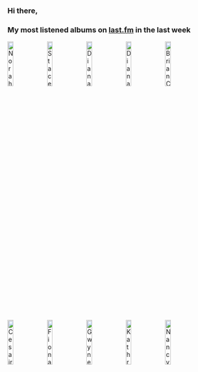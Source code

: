 ### Hi there, 

### My most listened albums on [last.fm](https://www.last.fm/user/jfdesignnet) in the last week

[<img src='https://lastfm.freetls.fastly.net/i/u/300x300/0d1f44fadc571df60099abeee01ffe58.jpg' width='16%' height='16%' alt='Norah Jones - Come Away With Me (Super Deluxe Edition)'>](https://www.last.fm/music/norah%2bjones/come%2baway%2bwith%2bme%2b%2528super%2bdeluxe%2bedition%2529)&nbsp;
[<img src='https://lastfm.freetls.fastly.net/i/u/300x300/01e9370e5271fb039110cf99d1553558.jpg' width='16%' height='16%' alt='Stacey Kent - Its A Wonderful World'>](https://www.last.fm/music/stacey%2bkent/it%2527s%2ba%2bwonderful%2bworld)&nbsp;
[<img src='https://lastfm.freetls.fastly.net/i/u/300x300/39e21199df494aabb64109a668e9bba6.png' width='16%' height='16%' alt='Diana Krall - The Very Best Of Diana Krall'>](https://www.last.fm/music/diana%2bkrall/the%2bvery%2bbest%2bof%2bdiana%2bkrall)&nbsp;
[<img src='https://lastfm.freetls.fastly.net/i/u/300x300/90e24202fcd9104751423e9a3e46038d.jpg' width='16%' height='16%' alt='Diana Krall - Wallflower (The Complete Sessions)'>](https://www.last.fm/music/diana%2bkrall/wallflower%2b%2528the%2bcomplete%2bsessions%2529)&nbsp;
[<img src='https://lastfm.freetls.fastly.net/i/u/300x300/4e0b52b333b7a25bc322d91998836c5f.jpg' width='16%' height='16%' alt='Brian Crain - Deep Focus Piano Study Playlist'>](https://www.last.fm/music/brian%2bcrain/deep%2bfocus%2bpiano%2bstudy%2bplaylist)&nbsp;
<br>
[<img src='https://lastfm.freetls.fastly.net/i/u/300x300/a5b4b95c93015736432db008c913148f.jpg' width='16%' height='16%' alt='Cesair - Omphalos'>](https://www.last.fm/music/cesair/omphalos)&nbsp;
[<img src='https://lastfm.freetls.fastly.net/i/u/300x300/9a62e81856979e8abfca825eab8a7521.jpg' width='16%' height='16%' alt='Fiona Joy Hawkins - The Lightness of Dark (REIMAGINED)'>](https://www.last.fm/music/fiona%2bjoy%2bhawkins/the%2blightness%2bof%2bdark%2b%2528reimagined%2529)&nbsp;
[<img src='https://lastfm.freetls.fastly.net/i/u/300x300/126aa67747717643da48545b1ef6e439.png' width='16%' height='16%' alt='Gwyneth Glyn - Tro'>](https://www.last.fm/music/gwyneth%2bglyn/tro)&nbsp;
[<img src='https://lastfm.freetls.fastly.net/i/u/300x300/09229eaa4d3d4e3d9432c0473578c093.jpg' width='16%' height='16%' alt='Kathryn Toyama - Hope For Harmony'>](https://www.last.fm/music/kathryn%2btoyama/hope%2bfor%2bharmony)&nbsp;
[<img src='https://lastfm.freetls.fastly.net/i/u/300x300/ac19172600395aa4452b6fe12e66cece.jpg' width='16%' height='16%' alt='Nancy LaMott - Ask Me Again'>](https://www.last.fm/music/nancy%2blamott/ask%2bme%2bagain)&nbsp;
<br>
